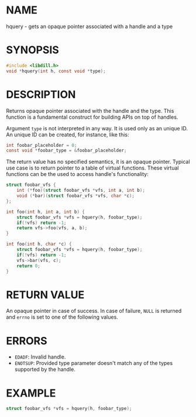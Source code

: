 # NAME

hquery - gets an opaque pointer associated with a handle and a type

# SYNOPSIS

```c
#include <libdill.h>
void *hquery(int h, const void *type);
```

# DESCRIPTION

Returns opaque pointer associated with the handle and the type. This function is a fundamental construct for building APIs on top of handles.

Argument `type` is not interpreted in any way. It is used only as an unique ID. An unique ID can be created, for instance, like this:

```c
int foobar_placeholder = 0;
const void *foobar_type = &foobar_placeholder;
```

The return value has no specified semantics, it is an opaque pointer. Typical use case is to return pointer to a table of virtual functions. These virtual functions can be the used to access handle's functionality:

```c
struct foobar_vfs {
    int (*foo)(struct foobar_vfs *vfs, int a, int b);
    void (*bar)(struct foobar_vfs *vfs, char *c);
};

int foo(int h, int a, int b) {
    struct foobar_vfs *vfs = hquery(h, foobar_type);
    if(!vfs) return -1;
    return vfs->foo(vfs, a, b);
}

int foo(int h, char *c) {
    struct foobar_vfs *vfs = hquery(h, foobar_type);
    if(!vfs) return -1;
    vfs->bar(vfs, c);
    return 0;
}
```

# RETURN VALUE

An opaque pointer in case of success. In case of failure, `NULL` is returned and `errno` is set to one of the following values.

# ERRORS

* `EDADF`: Invalid handle.
* `ENOTSUP`: Provided type parameter doesn't match any of the types supported by the handle.

# EXAMPLE

```c
struct foobar_vfs *vfs = hquery(h, foobar_type);
```

